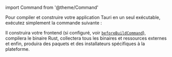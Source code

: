 import Command from '@theme/Command'

Pour compiler et construire votre application Tauri en un seul exécutable, exécutez simplement la commande suivante :

<Command name="build" />

Il construira votre frontend (si configuré, voir [`beforeBuildCommand`][beforebuildcommand]), compilera le binaire Rust, collectera tous les binaires et ressources externes et enfin, produira des paquets et des installateurs spécifiques à la plateforme.

[beforebuildcommand]: ../../api/config.md#buildconfig.beforebuildcommand
